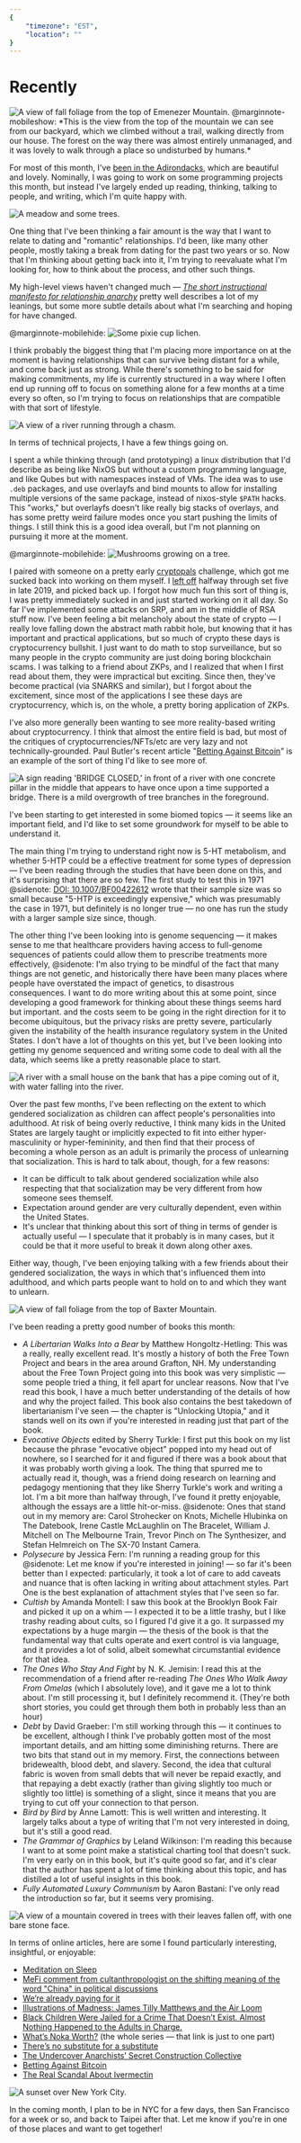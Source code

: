 ```yaml
---
{
	"timezone": "EST",
	"location": ""
}
---
```

# Recently

<img src="/img/post/2021-10-recently/ebenezer-mountain-view.jpg" alt="A view of fall foliage from the top of Emenezer Mountain."/>
@marginnote-mobileshow: *This is the view from the top of the mountain we can see from our backyard, which we climbed without a trail, walking directly from our house. The forest on the way there was almost entirely unmanaged, and it was lovely to walk through a place so undisturbed by humans.*

For most of this month, I've [been in the Adirondacks](https://peterlyons.com/adirondack-coding-2021/), which are beautiful and lovely. Nominally, I was going to work on some programming projects this month, but instead I've largely ended up reading, thinking, talking to people, and writing, which I'm quite happy with.

<img src="/img/post/2021-10-recently/meadow.jpg" alt="A meadow and some trees."/>

One thing that I've been thinking a fair amount is the way that I want to relate to dating and "romantic" relationships. I'd been, like many other people, mostly taking a break from dating for the past two years or so. Now that I'm thinking about getting back into it, I'm trying to reevaluate what I'm looking for, how to think about the process, and other such things.

My high-level views haven't changed much — [*The short instructional manifesto for relationship anarchy*](https://theanarchistlibrary.org/library/andie-nordgren-the-short-instructional-manifesto-for-relationship-anarchy) pretty well describes a lot of my leanings, but some more subtle details about what I'm searching and hoping for have changed.

@marginnote-mobilehide: <img src="/img/post/2021-10-recently/pixie-cup-lichen.jpg" alt="Some pixie cup lichen."/>

I think probably the biggest thing that I'm placing more importance on at the moment is having relationships that can survive being distant for a while, and come back just as strong. While there's something to be said for making commitments, my life is currently structured in a way where I often end up running off to focus on something alone for a few months at a time every so often, so I'm trying to focus on relationships that are compatible with that sort of lifestyle.

<img src="/img/post/2021-10-recently/ausable-chasm-2.jpg" alt="A view of a river running through a chasm."/>

In terms of technical projects, I have a few things going on.

I spent a while thinking through (and prototyping) a linux distribution that I'd describe as being like NixOS but without a custom programming language, and like Qubes but with namespaces instead of VMs. The idea was to use `.deb` packages, and use overlayfs and bind mounts to allow for installing multiple versions of the same package, instead of nixos-style `$PATH` hacks. This "works," but overlayfs doesn't like really big stacks of overlays, and has some pretty weird failure modes once you start pushing the limits of things. I still think this is a good idea overall, but I'm not planning on pursuing it more at the moment.

@marginnote-mobilehide: <img src="/img/post/2021-10-recently/tree-mushrooms.jpg" alt="Mushrooms growing on a tree."/>

I paired with someone on a pretty early [cryptopals](https://cryptopals.com/) challenge, which got me sucked back into working on them myself. I [left off](https://github.com/wesleyac/cryptopals) halfway through set five in late 2019, and picked back up. I forgot how much fun this sort of thing is, I was pretty immediately sucked in and just started working on it all day. So far I've implemented some attacks on SRP, and am in the middle of RSA stuff now. I've been feeling a bit melancholy about the state of crypto — I really love falling down the abstract math rabbit hole, but knowing that it has important and practical applications, but so much of crypto these days is cryptocurrency bullshit. I just want to do math to stop surveillance, but so many people in the crypto community are just doing boring blockchain scams. I was talking to a friend about ZKPs, and I realized that when I first read about them, they were impractical but exciting. Since then, they've become practical (via SNARKS and similar), but I forgot about the excitement, since most of the applications I see these days are cryptocurrency, which is, on the whole, a pretty boring application of ZKPs.

I've also more generally been wanting to see more reality-based writing about cryptocurrency. I think that almost the entire field is bad, but most of the critiques of cryptocurrencies/NFTs/etc are very lazy and not technically-grounded. Paul Butler's recent article "[Betting Against Bitcoin](https://paulbutler.org/2021/betting-against-bitcoin/)" is an example of the sort of thing I'd like to see more of.

<img src="/img/post/2021-10-recently/bridge-closed.jpg" alt="A sign reading 'BRIDGE CLOSED,' in front of a river with one concrete pillar in the middle that appears to have once upon a time supported a bridge. There is a mild overgrowth of tree branches in the foreground."/>

I've been starting to get interested in some biomed topics — it seems like an important field, and I'd like to set some groundwork for myself to be able to understand it.

The main thing I'm trying to understand right now is 5-HT metabolism, and whether 5-HTP could be a effective treatment for some types of depression — I've been reading through the studies that have been done on this, and it's surprising that there are so few. The first study to test this in 1971
@sidenote: [DOI: 10.1007/BF00422612](https://doi.fail/10.1007/bf00422612)
wrote that their sample size was so small because "5-HTP is exceedingly expensive," which was presumably the case in 1971, but definitely is no longer true — no one has run the study with a larger sample size since, though.

The other thing I've been looking into is genome sequencing — it makes sense to me that healthcare providers having access to full-genome sequences of patients could allow them to prescribe treatments more effectively,
@sidenote: I'm also trying to be mindful of the fact that many things are not genetic, and historically there have been many places where people have overstated the impact of genetics, to disastrous consequences. I want to do more writing about this at some point, since developing a good framework for thinking about these things seems hard but important.
and the costs seem to be going in the right direction for it to become ubiquitous, but the privacy risks are pretty severe, particularly given the instability of the health insurance regulatory system in the United States. I don't have a lot of thoughts on this yet, but I've been looking into getting my genome sequenced and writing some code to deal with all the data, which seems like a pretty reasonable place to start.

<img src="/img/post/2021-10-recently/ausable-chasm-house-waterfall.jpg" alt="A river with a small house on the bank that has a pipe coming out of it, with water falling into the river."/>

Over the past few months, I've been reflecting on the extent to which gendered socialization as children can affect people's personalities into adulthood. At risk of being overly reductive, I think many kids in the United States are largely taught or implicitly expected to fit into either hyper-masculinity or hyper-femininity, and then find that their process of becoming a whole person as an adult is primarily the process of unlearning that socialization. This is hard to talk about, though, for a few reasons:

* It can be difficult to talk about gendered socialization while also respecting that that socialization may be very different from how someone sees themself.
* Expectation around gender are very culturally dependent, even within the United States.
* It's unclear that thinking about this sort of thing in terms of gender is actually useful — I speculate that it probably is in many cases, but it could be that it more useful to break it down along other axes.

Either way, though, I've been enjoying talking with a few friends about their gendered socialization, the ways in which that's influenced them into adulthood, and which parts people want to hold on to and which they want to unlearn.

<img src="/img/post/2021-10-recently/baxter-mountain.jpg" alt="A view of fall foliage from the top of Baxter Mountain."/>

I've been reading a pretty good number of books this month:

* *A Libertarian Walks Into a Bear* by Matthew Hongoltz-Hetling: This was a really, really excellent read. It's mostly a history of both the Free Town Project and bears in the area around Grafton, NH. My understanding about the Free Town Project going into this book was very simplistic — some people tried a thing, it fell apart for unclear reasons. Now that I've read this book, I have a much better understanding of the details of how and why the project failed. This book also contains the best takedown of libertarianism I've seen — the chapter is "Unlocking Utopia," and it stands well on its own if you're interested in reading just that part of the book.
* *Evocative Objects* edited by Sherry Turkle: I first put this book on my list because the phrase "evocative object" popped into my head out of nowhere, so I searched for it and figured if there was a book about that it was probably worth giving a look. The thing that spurred me to actually read it, though, was a friend doing research on learning and pedagogy mentioning that they like Sherry Turkle's work and writing a lot. I'm a bit more than halfway through, I've found it pretty enjoyable, although the essays are a little hit-or-miss.
@sidenote: Ones that stand out in my memory are: Carol Strohecker on Knots, Michelle Hlubinka on The Datebook, Irene Castle McLaughlin on The Bracelet, William J. Mitchell on The Melbourne Train, Trevor Pinch on The Synthesizer, and Stefan Helmreich on The SX-70 Instant Camera.
* *Polysecure* by Jessica Fern: I'm running a reading group for this
@sidenote: Let me know if you're interested in joining!
 — so far it's been better than I expected: particularly, it took a lot of care to add caveats and nuance that is often lacking in writing about attachment styles. Part One is the best explanation of attachment styles that I've seen so far.
* *Cultish* by Amanda Montell: I saw this book at the Brooklyn Book Fair and picked it up on a whim — I expected it to be a little trashy, but I like trashy reading about cults, so I figured I'd give it a go. It surpassed my expectations by a huge margin — the thesis of the book is that the fundamental way that cults operate and exert control is via language, and it provides a lot of solid, albeit somewhat circumstantial evidence for that idea.
* *The Ones Who Stay And Fight* by N. K. Jemisin: I read this at the recommendation of a friend after re-reading *The Ones Who Walk Away From Omelas* (which I absolutely love), and it gave me a lot to think about. I'm still processing it, but I definitely recommend it. (They're both short stories, you could get through them both in probably less than an hour)
* *Debt* by David Graeber: I'm still working through this — it continues to be excellent, although I think I've probably gotten most of the most important details, and am hitting some diminishing returns. There are two bits that stand out in my memory. First, the connections between bridewealth, blood debt, and slavery. Second, the idea that cultural fabric is woven from small debts that will never be repaid exactly, and that repaying a debt exactly (rather than giving slightly too much or slightly too little) is something of a slight, since it means that you are trying to cut off your connection to that person.
* *Bird by Bird* by Anne Lamott: This is well written and interesting. It largely talks about a type of writing that I'm not very interested in doing, but it's still a good read.
* *The Grammar of Graphics* by Leland Wilkinson: I'm reading this because I want to at some point make a statistical charting tool that doesn't suck. I'm very early on in this book, but it's quite good so far, and it's clear that the author has spent a lot of time thinking about this topic, and has distilled a lot of useful insights in this book.
* *Fully Automated Luxury Communism* by Aaron Bastani: I've only read the introduction so far, but it seems very promising.

<img src="/img/post/2021-10-recently/jay-mountain.jpg" alt="A view of a mountain covered in trees with their leaves fallen off, with one bare stone face."/>

In terms of online articles, here are some I found particularly interesting, insightful, or enjoyable:

* [Meditation on Sleep](https://mnartists.walkerart.org/meditation-on-sleep)
* [MeFi comment from cultanthropologist on the shifting meaning of the word "China" in political discussions](https://www.metafilter.com/192808/a-faraway-land-to-project-ones-romanticized-hopes#8154393)
* [We’re already paying for it](https://www.interfluidity.com/v2/8930.html)
* [Illustrations of Madness: James Tilly Matthews and the Air Loom](https://publicdomainreview.org/essay/illustrations-of-madness-james-tilly-matthews-and-the-air-loom)
* [Black Children Were Jailed for a Crime That Doesn’t Exist. Almost Nothing Happened to the Adults in Charge.](https://www.propublica.org/article/black-children-were-jailed-for-a-crime-that-doesnt-exist)
* [What’s Noka Worth?](https://dallasfood.org/2006/12/noka-chocolate-part-1/) (the whole series — that link is just to one part)
* [There’s no substitute for a substitute](https://www.interfluidity.com/v2/6487.html)
* [The Undercover Anarchists’ Secret Construction Collective](https://narratively.com/the-undercover-anarchists-secret-construction-collective/)
* [Betting Against Bitcoin](https://paulbutler.org/2021/betting-against-bitcoin/)
* [The Real Scandal About Ivermectin](https://www.theatlantic.com/science/archive/2021/10/ivermectin-research-problems/620473/)

<img src="/img/post/2021-10-recently/nyc-skyline.jpg" alt="A sunset over New York City."/>

In the coming month, I plan to be in NYC for a few days, then San Francisco for a week or so, and back to Taipei after that. Let me know if you're in one of those places and want to get together!
